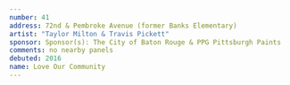 ```yaml
---
number: 41
address: 72nd & Pembroke Avenue (former Banks Elementary)
artist: "Taylor Milton & Travis Pickett"
sponsor: Sponsor(s): The City of Baton Rouge & PPG Pittsburgh Paints	
comments: no nearby panels
debuted: 2016
name: Love Our Community
---
```

